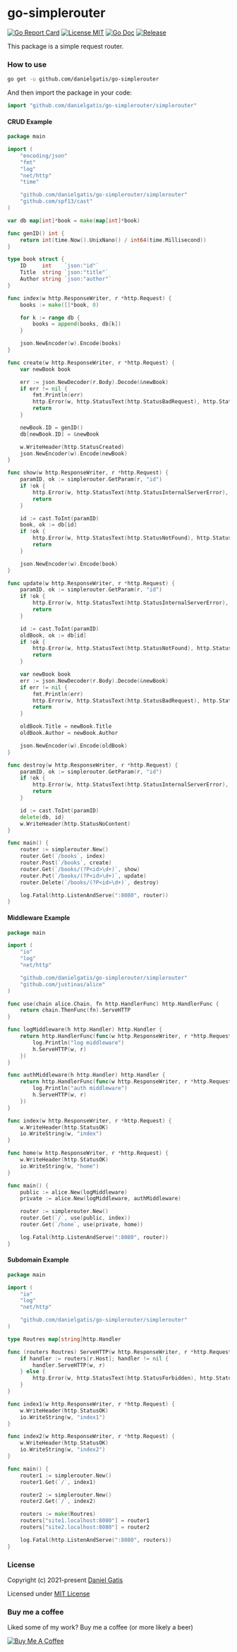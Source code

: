 # go-simplerouter

[![Go Report Card](https://goreportcard.com/badge/github.com/danielgatis/go-simplerouter?style=flat-square)](https://goreportcard.com/report/github.com/danielgatis/go-simplerouter)
[![License MIT](https://img.shields.io/badge/license-MIT-blue.svg)](https://raw.githubusercontent.com/danielgatis/go-simplerouter/master/LICENSE)
[![Go Doc](https://img.shields.io/badge/godoc-reference-blue.svg?style=flat-square)](https://godoc.org/github.com/danielgatis/go-simplerouter)
[![Release](https://img.shields.io/github/release/danielgatis/go-simplerouter.svg?style=flat-square)](https://github.com/danielgatis/imgcat/releases/latest)


This package is a simple request router.

### How to use

```bash
go get -u github.com/danielgatis/go-simplerouter
```

And then import the package in your code:

```go
import "github.com/danielgatis/go-simplerouter/simplerouter"
```

#### CRUD Example

```go
package main

import (
	"encoding/json"
	"fmt"
	"log"
	"net/http"
	"time"

	"github.com/danielgatis/go-simplerouter/simplerouter"
	"github.com/spf13/cast"
)

var db map[int]*book = make(map[int]*book)

func genID() int {
	return int(time.Now().UnixNano() / int64(time.Millisecond))
}

type book struct {
	ID     int    `json:"id"`
	Title  string `json:"title"`
	Author string `json:"author"`
}

func index(w http.ResponseWriter, r *http.Request) {
	books := make([]*book, 0)

	for k := range db {
		books = append(books, db[k])
	}

	json.NewEncoder(w).Encode(books)
}

func create(w http.ResponseWriter, r *http.Request) {
	var newBook book

	err := json.NewDecoder(r.Body).Decode(&newBook)
	if err != nil {
		fmt.Println(err)
		http.Error(w, http.StatusText(http.StatusBadRequest), http.StatusBadRequest)
		return
	}

	newBook.ID = genID()
	db[newBook.ID] = &newBook

	w.WriteHeader(http.StatusCreated)
	json.NewEncoder(w).Encode(newBook)
}

func show(w http.ResponseWriter, r *http.Request) {
	paramID, ok := simplerouter.GetParam(r, "id")
	if !ok {
		http.Error(w, http.StatusText(http.StatusInternalServerError), http.StatusInternalServerError)
		return
	}

	id := cast.ToInt(paramID)
	book, ok := db[id]
	if !ok {
		http.Error(w, http.StatusText(http.StatusNotFound), http.StatusNotFound)
		return
	}

	json.NewEncoder(w).Encode(book)
}

func update(w http.ResponseWriter, r *http.Request) {
	paramID, ok := simplerouter.GetParam(r, "id")
	if !ok {
		http.Error(w, http.StatusText(http.StatusInternalServerError), http.StatusInternalServerError)
		return
	}

	id := cast.ToInt(paramID)
	oldBook, ok := db[id]
	if !ok {
		http.Error(w, http.StatusText(http.StatusNotFound), http.StatusNotFound)
		return
	}

	var newBook book
	err := json.NewDecoder(r.Body).Decode(&newBook)
	if err != nil {
		fmt.Println(err)
		http.Error(w, http.StatusText(http.StatusBadRequest), http.StatusBadRequest)
		return
	}

	oldBook.Title = newBook.Title
	oldBook.Author = newBook.Author

	json.NewEncoder(w).Encode(oldBook)
}

func destroy(w http.ResponseWriter, r *http.Request) {
	paramID, ok := simplerouter.GetParam(r, "id")
	if !ok {
		http.Error(w, http.StatusText(http.StatusInternalServerError), http.StatusInternalServerError)
		return
	}

	id := cast.ToInt(paramID)
	delete(db, id)
	w.WriteHeader(http.StatusNoContent)
}

func main() {
	router := simplerouter.New()
	router.Get(`/books`, index)
	router.Post(`/books`, create)
	router.Get(`/books/(?P<id>\d+)`, show)
	router.Put(`/books/(?P<id>\d+)`, update)
	router.Delete(`/books/(?P<id>\d+)`, destroy)

	log.Fatal(http.ListenAndServe(":8080", router))
}

```

#### Middleware Example

```go
package main

import (
	"io"
	"log"
	"net/http"

	"github.com/danielgatis/go-simplerouter/simplerouter"
	"github.com/justinas/alice"
)

func use(chain alice.Chain, fn http.HandlerFunc) http.HandlerFunc {
	return chain.ThenFunc(fn).ServeHTTP
}

func logMiddleware(h http.Handler) http.Handler {
	return http.HandlerFunc(func(w http.ResponseWriter, r *http.Request) {
		log.Println("log middleware")
		h.ServeHTTP(w, r)
	})
}

func authMiddleware(h http.Handler) http.Handler {
	return http.HandlerFunc(func(w http.ResponseWriter, r *http.Request) {
		log.Println("auth middleware")
		h.ServeHTTP(w, r)
	})
}

func index(w http.ResponseWriter, r *http.Request) {
	w.WriteHeader(http.StatusOK)
	io.WriteString(w, "index")
}

func home(w http.ResponseWriter, r *http.Request) {
	w.WriteHeader(http.StatusOK)
	io.WriteString(w, "home")
}

func main() {
	public := alice.New(logMiddleware)
	private := alice.New(logMiddleware, authMiddleware)

	router := simplerouter.New()
	router.Get(`/`, use(public, index))
	router.Get(`/home`, use(private, home))

	log.Fatal(http.ListenAndServe(":8080", router))
}
```

#### Subdomain Example

```go
package main

import (
	"io"
	"log"
	"net/http"

	"github.com/danielgatis/go-simplerouter/simplerouter"
)

type Routres map[string]http.Handler

func (routers Routres) ServeHTTP(w http.ResponseWriter, r *http.Request) {
	if handler := routers[r.Host]; handler != nil {
		handler.ServeHTTP(w, r)
	} else {
		http.Error(w, http.StatusText(http.StatusForbidden), http.StatusForbidden)
	}
}

func index1(w http.ResponseWriter, r *http.Request) {
	w.WriteHeader(http.StatusOK)
	io.WriteString(w, "index1")
}

func index2(w http.ResponseWriter, r *http.Request) {
	w.WriteHeader(http.StatusOK)
	io.WriteString(w, "index2")
}

func main() {
	router1 := simplerouter.New()
	router1.Get(`/`, index1)

	router2 := simplerouter.New()
	router2.Get(`/`, index2)

	routers := make(Routres)
	routers["site1.localhost:8080"] = router1
	routers["site2.localhost:8080"] = router2

	log.Fatal(http.ListenAndServe(":8080", routers))
}
```

### License

Copyright (c) 2021-present [Daniel Gatis](https://github.com/danielgatis)

Licensed under [MIT License](./LICENSE)

### Buy me a coffee
Liked some of my work? Buy me a coffee (or more likely a beer)

<a href="https://www.buymeacoffee.com/danielgatis" target="_blank"><img src="https://bmc-cdn.nyc3.digitaloceanspaces.com/BMC-button-images/custom_images/orange_img.png" alt="Buy Me A Coffee" style="height: auto !important;width: auto !important;"></a>

